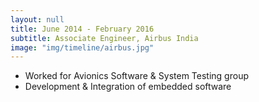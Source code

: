 ```yaml
---
layout: null
title: June 2014 - February 2016
subtitle: Associate Engineer, Airbus India
image: "img/timeline/airbus.jpg"
---
```

* Worked for Avionics Software & System Testing group
* Development & Integration of embedded software
